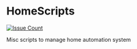 # HomeScripts
[![Issue Count](https://codeclimate.com/github/barakwei/HomeScripts/badges/issue_count.svg)](https://codeclimate.com/github/barakwei/HomeScripts)

Misc scripts to manage home automation system
